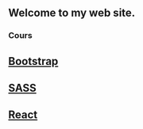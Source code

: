 ## Welcome to my web site.


### Cours

## [Bootstrap](./bootstrap.md)
## [SASS](./sass.md)
## [React](./react.md)
